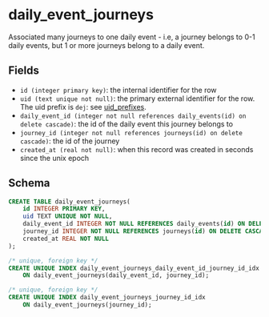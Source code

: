 # daily_event_journeys

Associated many journeys to one daily event - i.e, a journey belongs to 0-1
daily events, but 1 or more journeys belong to a daily event.

## Fields

-   `id (integer primary key)`: the internal identifier for the row
-   `uid (text unique not null)`: the primary external identifier for the row. The
    uid prefix is `dej`: see [uid_prefixes](../uid_prefixes.md).
-   `daily_event_id (integer not null references daily_events(id) on delete cascade)`:
    the id of the daily event this journey belongs to
-   `journey_id (integer not null references journeys(id) on delete cascade)`:
    the id of the journey
-   `created_at (real not null)`: when this record was created in seconds since
    the unix epoch

## Schema

```sql
CREATE TABLE daily_event_journeys(
    id INTEGER PRIMARY KEY,
    uid TEXT UNIQUE NOT NULL,
    daily_event_id INTEGER NOT NULL REFERENCES daily_events(id) ON DELETE CASCADE,
    journey_id INTEGER NOT NULL REFERENCES journeys(id) ON DELETE CASCADE,
    created_at REAL NOT NULL
);

/* unique, foreign key */
CREATE UNIQUE INDEX daily_event_journeys_daily_event_id_journey_id_idx
    ON daily_event_journeys(daily_event_id, journey_id);

/* unique, foreign key */
CREATE UNIQUE INDEX daily_event_journeys_journey_id_idx
    ON daily_event_journeys(journey_id);
```
